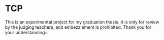 # TCP
This is an experimental project for my graduation thesis. It is only for review by the judging teachers, and embezzlement is prohibited.
Thank you for your understanding~
